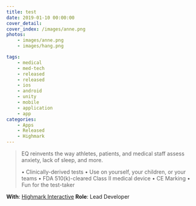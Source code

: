 ```yaml
---
title: test 
date: 2019-01-10 00:00:00
cover_detail: 
cover_index: /images/anne.png
photos: 
	- images/anne.png
	- images/hang.png

tags:
	- medical
	- med-tech
	- released
	- released
	- ios
	- android
	- unity
	- mobile
	- application
	- app
categories:
	- Apps
	- Released
	- Highmark
---
```


>EQ reinvents the way athletes, patients, and medical staff assess anxiety, lack of sleep, and more.
>
>	• Clinically-derived tests
>	• Use on yourself, your children, or your teams
>	• FDA 510(k)-cleared Class II medical device
>	• CE Marking
>	• Fun for the test-taker

**With**: [Highmark Interactive](https://www.highmark.tech/)
**Role**: Lead Developer
